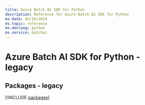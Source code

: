 ```yaml
---
title: Azure Batch AI SDK for Python
description: Reference for Azure Batch AI SDK for Python
ms.date: 02/16/2024
ms.topic: reference
ms.devlang: python
ms.service: batchai
---
```

# Azure Batch AI SDK for Python - legacy
## Packages - legacy
[!INCLUDE [packages](batch-ai-index.md)]